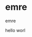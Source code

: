 # emre
emre
<html>
  <head>
    <head>
      <title>my first project github</title>
    </head>
    <body>
      hello worl
    </body>
    </html>
  
    
   
